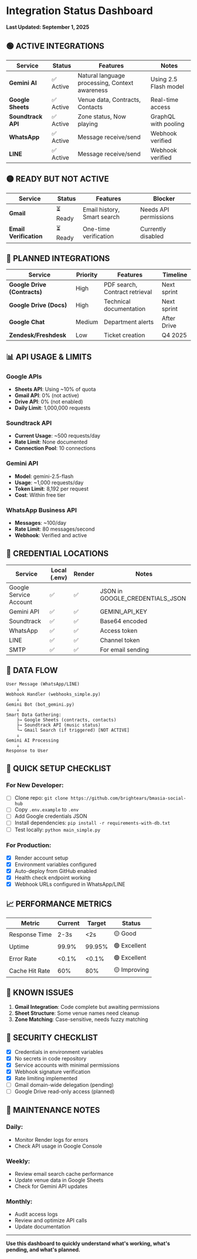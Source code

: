 # Integration Status Dashboard
**Last Updated: September 1, 2025**

## 🟢 ACTIVE INTEGRATIONS

| Service | Status | Features | Notes |
|---------|--------|----------|-------|
| **Gemini AI** | ✅ Active | Natural language processing, Context awareness | Using 2.5 Flash model |
| **Google Sheets** | ✅ Active | Venue data, Contracts, Contacts | Real-time access |
| **Soundtrack API** | ✅ Active | Zone status, Now playing | GraphQL with pooling |
| **WhatsApp** | ✅ Active | Message receive/send | Webhook verified |
| **LINE** | ✅ Active | Message receive/send | Webhook verified |

## 🟡 READY BUT NOT ACTIVE

| Service | Status | Features | Blocker |
|---------|--------|----------|---------|
| **Gmail** | ⏳ Ready | Email history, Smart search | Needs API permissions |
| **Email Verification** | ⏳ Ready | One-time verification | Currently disabled |

## 🔵 PLANNED INTEGRATIONS

| Service | Priority | Features | Timeline |
|---------|----------|----------|----------|
| **Google Drive (Contracts)** | High | PDF search, Contract retrieval | Next sprint |
| **Google Drive (Docs)** | High | Technical documentation | Next sprint |
| **Google Chat** | Medium | Department alerts | After Drive |
| **Zendesk/Freshdesk** | Low | Ticket creation | Q4 2025 |

## 📊 API USAGE & LIMITS

### Google APIs
- **Sheets API**: Using ~10% of quota
- **Gmail API**: 0% (not active)
- **Drive API**: 0% (not enabled)
- **Daily Limit**: 1,000,000 requests

### Soundtrack API
- **Current Usage**: ~500 requests/day
- **Rate Limit**: None documented
- **Connection Pool**: 10 connections

### Gemini API
- **Model**: gemini-2.5-flash
- **Usage**: ~1,000 requests/day
- **Token Limit**: 8,192 per request
- **Cost**: Within free tier

### WhatsApp Business API
- **Messages**: ~100/day
- **Rate Limit**: 80 messages/second
- **Webhook**: Verified and active

## 🔑 CREDENTIAL LOCATIONS

| Service | Local (.env) | Render | Notes |
|---------|--------------|--------|-------|
| Google Service Account | ✅ | ✅ | JSON in GOOGLE_CREDENTIALS_JSON |
| Gemini API | ✅ | ✅ | GEMINI_API_KEY |
| Soundtrack | ✅ | ✅ | Base64 encoded |
| WhatsApp | ✅ | ✅ | Access token |
| LINE | ✅ | ✅ | Channel token |
| SMTP | ✅ | ✅ | For email sending |

## 🔄 DATA FLOW

```
User Message (WhatsApp/LINE)
    ↓
Webhook Handler (webhooks_simple.py)
    ↓
Gemini Bot (bot_gemini.py)
    ↓
Smart Data Gathering:
    ├→ Google Sheets (contracts, contacts)
    ├→ Soundtrack API (music status)
    └→ Gmail Search (if triggered) [NOT ACTIVE]
    ↓
Gemini AI Processing
    ↓
Response to User
```

## 🚀 QUICK SETUP CHECKLIST

### For New Developer:
- [ ] Clone repo: `git clone https://github.com/brightears/bmasia-social-hub`
- [ ] Copy `.env.example` to `.env`
- [ ] Add Google credentials JSON
- [ ] Install dependencies: `pip install -r requirements-with-db.txt`
- [ ] Test locally: `python main_simple.py`

### For Production:
- [x] Render account setup
- [x] Environment variables configured
- [x] Auto-deploy from GitHub enabled
- [x] Health check endpoint working
- [x] Webhook URLs configured in WhatsApp/LINE

## 📈 PERFORMANCE METRICS

| Metric | Current | Target | Status |
|--------|---------|--------|--------|
| Response Time | 2-3s | <2s | 🟡 Good |
| Uptime | 99.9% | 99.95% | 🟢 Excellent |
| Error Rate | <0.1% | <0.1% | 🟢 Excellent |
| Cache Hit Rate | 60% | 80% | 🟡 Improving |

## 🐛 KNOWN ISSUES

1. **Gmail Integration**: Code complete but awaiting permissions
2. **Sheet Structure**: Some venue names need cleanup
3. **Zone Matching**: Case-sensitive, needs fuzzy matching

## 🔐 SECURITY CHECKLIST

- [x] Credentials in environment variables
- [x] No secrets in code repository
- [x] Service accounts with minimal permissions
- [x] Webhook signature verification
- [x] Rate limiting implemented
- [ ] Gmail domain-wide delegation (pending)
- [ ] Google Drive read-only access (planned)

## 📝 MAINTENANCE NOTES

### Daily:
- Monitor Render logs for errors
- Check API usage in Google Console

### Weekly:
- Review email search cache performance
- Update venue data in Google Sheets
- Check for Gemini API updates

### Monthly:
- Audit access logs
- Review and optimize API calls
- Update documentation

---

**Use this dashboard to quickly understand what's working, what's pending, and what's planned.**